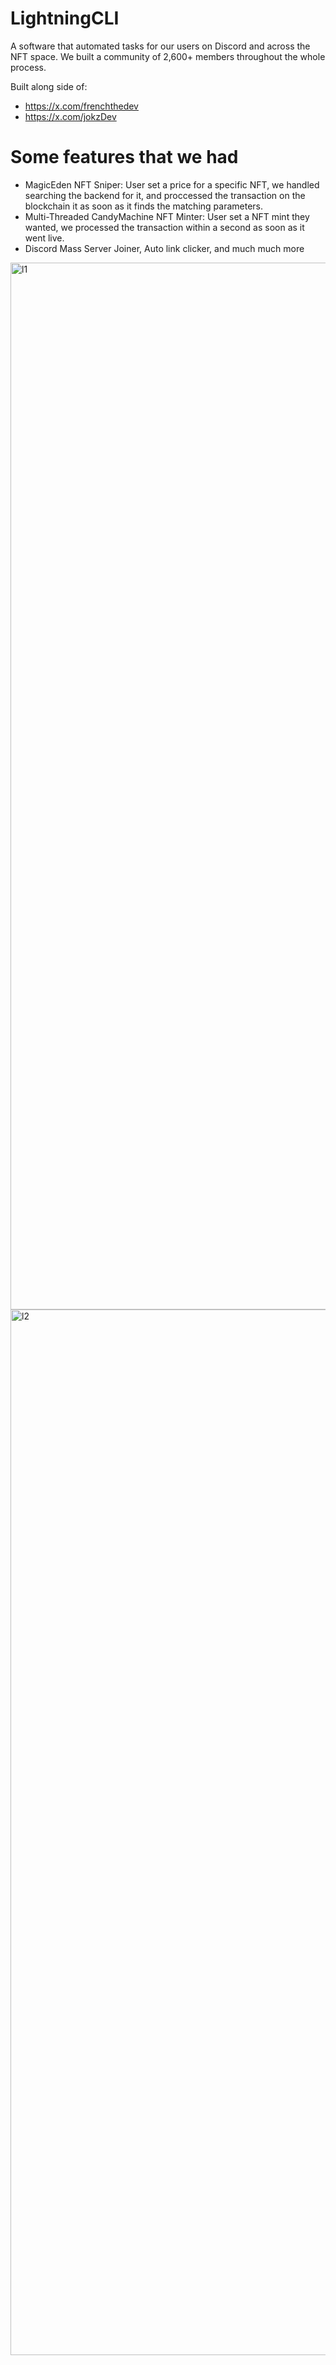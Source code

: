 # LightningCLI
A software that automated tasks for our users on Discord and across the NFT space. We built a community of 2,600+ members throughout the whole process.

Built along side of:
- https://x.com/frenchthedev
- https://x.com/jokzDev

# Some features that we had
- MagicEden NFT Sniper: User set a price for a specific NFT, we handled searching the backend for it, and proccessed the transaction on the blockchain it as soon as it finds the matching parameters.
- Multi-Threaded CandyMachine NFT Minter: User set a NFT mint they wanted, we processed the transaction within a second as soon as it went live.
- Discord Mass Server Joiner, Auto link clicker, and much much more

<img width="1675" alt="l1" src="https://github.com/user-attachments/assets/a19a4c19-416a-425c-aead-4970afef175f">
<img width="1673" alt="l2" src="https://github.com/user-attachments/assets/2a0b2263-fc11-4db1-9da3-feceedcbe160">
